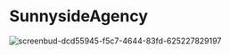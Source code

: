 # SunnysideAgency

![screenbud-dcd55945-f5c7-4644-83fd-625227829197](https://user-images.githubusercontent.com/58300638/128733233-6752b48f-c285-4fba-ae26-6a0a131d3f35.png)
